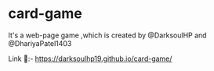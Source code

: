 # card-game
It's a web-page game ,which is created by @DarksoulHP  and @DhariyaPatel1403


Link 🔗:- https://darksoulhp19.github.io/card-game/
